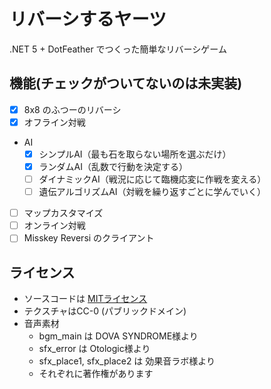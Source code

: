 # リバーシするヤーツ

.NET 5 + DotFeather でつくった簡単なリバーシゲーム

## 機能(チェックがついてないのは未実装)

- [x] 8x8 のふつーのリバーシ
- [x] オフライン対戦
- AI
    - [x] シンプルAI（最も石を取らない場所を選ぶだけ）
    - [x] ランダムAI（乱数で行動を決定する）
    - [ ] ダイナミックAI（戦況に応じて臨機応変に作戦を変える）
    - [ ] 遺伝アルゴリズムAI（対戦を繰り返すごとに学んでいく）
- [ ] マップカスタマイズ
- [ ] オンライン対戦
- [ ] Misskey Reversi のクライアント

## ライセンス

- ソースコードは [MITライセンス](LICENSE)
- テクスチャはCC-0 (パブリックドメイン)
- 音声素材
  - bgm_main は DOVA SYNDROME様より
  - sfx_error は Otologic様より
  - sfx_place1, sfx_place2 は 効果音ラボ様より
  - それぞれに著作権があります
